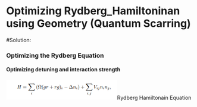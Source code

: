 # Optimizing Rydberg_Hamiltoninan using Geometry  (Quantum Scarring)

#Solution:
   <h3>Optimizing the Rydberg Equation</h3>
     <h4>Optimizing detuning and interaction strength</h4>
<img src="./Screenshot from 2024-05-09 20-08-30.png">Rydberg Hamiltonain Equation</img>
